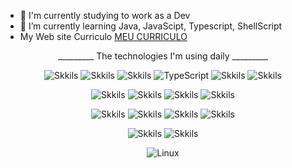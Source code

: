 - 🔭 I'm currently studying to work as a Dev
- 🌱 I’m currently learning Java, JavaScipt, Typescript, ShellScript
- My Web site Curriculo [MEU CURRICULO](https://douglaslessat.github.io/curriculo/#/)
<div align="center">
_________ The technologies I'm using daily _________

![Skkils](https://img.shields.io/badge/Java-ED8B00?style=for-the-badge&logo=openjdk&logoColor=white)
![Skkils](https://img.shields.io/badge/Python-14354C?style=for-the-badge&logo=python&logoColor=white)
![Skkils](https://img.shields.io/badge/JavaScript-F7DF1E?style=for-the-badge&logo=javascript&logoColor=black)
![TypeScript](https://img.shields.io/badge/typescript-%23007ACC.svg?style=for-the-badge&logo=typescript&logoColor=white)
![Skkils](https://img.shields.io/badge/c%23-%23239120.svg?style=for-the-badge&logo=csharp&logoColor=white)
![Skkils](https://img.shields.io/badge/shell_script-%23121011.svg?style=for-the-badge&logo=gnu-bash&logoColor=white)


![Skkils](https://img.shields.io/badge/spring-%236DB33F.svg?style=for-the-badge&logo=spring&logoColor=white)
![Skkils](https://img.shields.io/badge/django-%23092E20.svg?style=for-the-badge&logo=django&logoColor=white)
![Skkils](https://img.shields.io/badge/node.js-6DA55F?style=for-the-badge&logo=node.js&logoColor=white)
![Skkils](https://img.shields.io/badge/.NET-5C2D91?style=for-the-badge&logo=.net&logoColor=white)

![Skkils](https://img.shields.io/badge/MariaDB-003545?style=for-the-badge&logo=mariadb&logoColor=white)
![Skkils](https://img.shields.io/badge/mysql-4479A1.svg?style=for-the-badge&logo=mysql&logoColor=white)
![Skkils](https://img.shields.io/badge/MongoDB-%234ea94b.svg?style=for-the-badge&logo=mongodb&logoColor=white)
![Skkils](https://img.shields.io/badge/Neo4j-008CC1?style=for-the-badge&logo=neo4j&logoColor=white)

![Skkils](https://img.shields.io/badge/react-%2320232a.svg?style=for-the-badge&logo=react&logoColor=%2361DAFB)
![Skkils](https://img.shields.io/badge/vuejs-%2335495e.svg?style=for-the-badge&logo=vuedotjs&logoColor=%234FC08D)

![Linux](https://img.shields.io/badge/Linux-FCC624?style=for-the-badge&logo=linux&logoColor=black)

<div>

